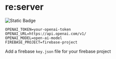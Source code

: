 # re:server

![Static Badge](https://img.shields.io/badge/rust-orange?style=for-the-badge&logo=rust)

```shell
OPENAI_TOKEN=your-openai-token
OPENAI_URL=https://api.openai.com/v1/
OPENAI_MODEL=open-ai-model
FIREBASE_PROJECT=firebase-project
```

Add a firebase `key.json` file for your firebase project